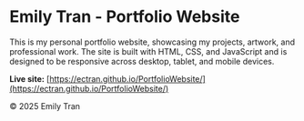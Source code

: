 # Emily Tran - Portfolio Website

This is my personal portfolio website, showcasing my projects, artwork, and professional work. The site is built with HTML, CSS, and JavaScript and is designed to be responsive across desktop, tablet, and mobile devices.

**Live site:** [https://ectran.github.io/PortfolioWebsite/](https://ectran.github.io/PortfolioWebsite/)

© 2025 Emily Tran
